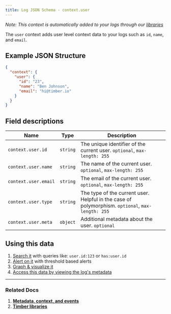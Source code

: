 ```yaml
---
title: Log JSON Schema - context.user
---
```

*Note: This context is automatically added to your logs through our [libraries](/docs/languages)*

The `user` context adds user level context data to your logs such as `id`, `name`, and `email`.


## Example JSON Structure

```json
{
  "context": {
    "user": {
      "id": "23",
      "name": "Ben Johnson",
      "email": "hi@timber.io"
    }
  }
}
```


## Field descriptions

Name | Type | Description
-----|------|------------
`context.user.id` | `string` | The unique identifier of the current user. `optional`, `max-length: 255`
`context.user.name` | `string` | The name of the current user. `optional`, `max-length: 255`
`context.user.email` | `string` | The email of the current user. `optional`, `max-length: 255`
`context.user.type` | `string` | The type of the current user. Helpful in the case of polymorphism. `optional`, `max-length: 255`
`context.user.meta` | `object` | Additional metadata about the user. `optional`


## Using this data

1. [Search it](/docs/app/console/searching) with queries like: `user.id:123` or `has:user.id`
2. [Alert on it](/docs/app/console/alerts) with threshold based alerts
3. [Graph & visualize it](/docs/app/console/graphing)
4. [Access this data by viewing the log's metadata](/docs/app/console/view-metdata-and-context)

---

### Related Docs

1. [**Metadata, context, and events**](/docs/concepts/metadata-context-and-events)
2. [**Timber libraries**](/docs/languages)

